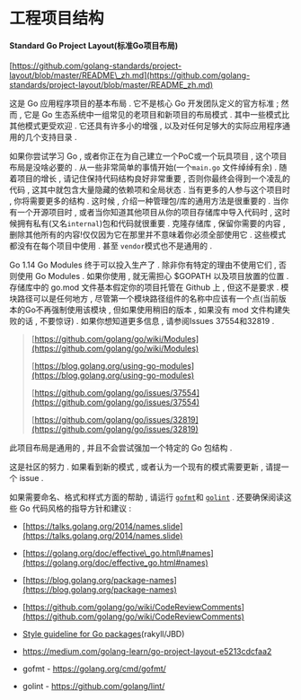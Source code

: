 # 工程项目结构

#### Standard Go Project Layout\(标准Go项目布局\)

[https://github.com/golang-standards/project-layout/blob/master/README\_zh.md](https://github.com/golang-standards/project-layout/blob/master/README_zh.md)

这是 Go 应用程序项目的基本布局 . 它不是核心 Go 开发团队定义的官方标准 ; 然而 , 它是 Go 生态系统中一组常见的老项目和新项目的布局模式 . 其中一些模式比其他模式更受欢迎 . 它还具有许多小的增强 , 以及对任何足够大的实际应用程序通用的几个支持目录 .

如果你尝试学习 Go , 或者你正在为自己建立一个PoC或一个玩具项目 , 这个项目布局是没啥必要的 . 从一些非常简单的事情开始\(一个`main.go` 文件绰绰有余\) . 随着项目的增长 , 请记住保持代码结构良好非常重要 , 否则你最终会得到一个凌乱的代码 , 这其中就包含大量隐藏的依赖项和全局状态 . 当有更多的人参与这个项目时 , 你将需要更多的结构 . 这时候 , 介绍一种管理包/库的通用方法是很重要的 . 当你有一个开源项目时 , 或者当你知道其他项目从你的项目存储库中导入代码时 , 这时候拥有私有\(又名`internal`\)包和代码就很重要 . 克隆存储库 , 保留你需要的内容 , 删除其他所有的内容!仅仅因为它在那里并不意味着你必须全部使用它 . 这些模式都没有在每个项目中使用 . 甚至 `vendor`模式也不是通用的 .

Go 1.14 Go Modules 终于可以投入生产了 . 除非你有特定的理由不使用它们 , 否则使用 Go Modules . 如果你使用 , 就无需担心 $GOPATH 以及项目放置的位置 . 存储库中的 go.mod 文件基本假定你的项目托管在 Github 上 , 但这不是要求 . 模块路径可以是任何地方 , 尽管第一个模块路径组件的名称中应该有一个点\(当前版本的Go不再强制使用该模块 , 但如果使用稍旧的版本 , 如果没有 mod 文件构建失败的话 , 不要惊讶\) . 如果你想知道更多信息 , 请参阅Issues 37554和32819 .

> [https://github.com/golang/go/wiki/Modules](https://github.com/golang/go/wiki/Modules)
>
> [https://blog.golang.org/using-go-modules](https://blog.golang.org/using-go-modules)
>
> [https://github.com/golang/go/issues/37554](https://github.com/golang/go/issues/37554)
>
> [https://github.com/golang/go/issues/32819](https://github.com/golang/go/issues/32819)

此项目布局是通用的 , 并且不会尝试强加一个特定的 Go 包结构 . 

这是社区的努力 . 如果看到新的模式 , 或者认为一个现有的模式需要更新 , 请提一个 issue . 

如果需要命名、格式和样式方面的帮助 , 请运行 [`gofmt`](https://golang.org/cmd/gofmt/)和 [`golint`](https://github.com/golang/lint) . 还要确保阅读这些 Go 代码风格的指导方针和建议 : 

* [https://talks.golang.org/2014/names.slide](https://talks.golang.org/2014/names.slide)
* [https://golang.org/doc/effective\_go.html\#names](https://golang.org/doc/effective_go.html#names)
* [https://blog.golang.org/package-names](https://blog.golang.org/package-names)
* [https://github.com/golang/go/wiki/CodeReviewComments](https://github.com/golang/go/wiki/CodeReviewComments)
* [Style guideline for Go packages](https://rakyll.org/style-packages)\(rakyll/JBD\)
* https://medium.com/golang-learn/go-project-layout-e5213cdcfaa2

* gofmt - https://golang.org/cmd/gofmt/
* golint - https://github.com/golang/lint/



